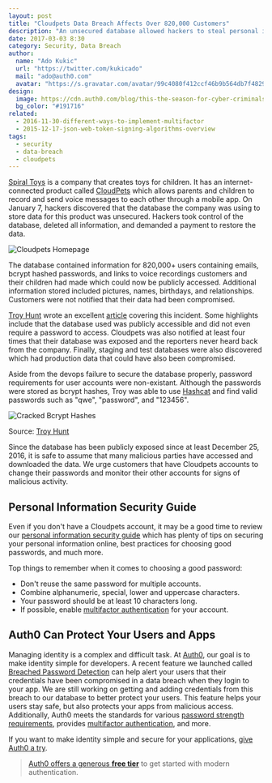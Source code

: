 ```yaml
---
layout: post
title: "Cloudpets Data Breach Affects Over 820,000 Customers"
description: "An unsecured database allowed hackers to steal personal information from over 820,000 Cloudpets customers. Learn how this may affect you and what to do next."
date: 2017-03-03 8:30
category: Security, Data Breach
author:
  name: "Ado Kukic"
  url: "https://twitter.com/kukicado"
  mail: "ado@auth0.com"
  avatar: "https://s.gravatar.com/avatar/99c4080f412ccf46b9b564db7f482907?s=200"
design:
  image: https://cdn.auth0.com/blog/this-the-season-for-cyber-criminals/logo.png
  bg_color: "#191716"
related:
  - 2016-11-30-different-ways-to-implement-multifactor
  - 2015-12-17-json-web-token-signing-algorithms-overview
tags:
  - security
  - data-breach
  - cloudpets
---
```


[Spiral Toys](http://spiraltoys.com/) is a company that creates toys for children. It has an internet-connected product called [CloudPets](http://cloudpets.com/) which allows parents and children to record and send voice messages to each other through a mobile app. On January 7, hackers discovered that the database the company was using to store data for this product was unsecured. Hackers took control of the database, deleted all information, and demanded a payment to restore the data.

![Cloudpets Homepage](https://cdn.auth0.com/blog/cloudpets-data-breach/cloudpets.png)

The database contained information for 820,000+ users containing emails, bcrypt hashed passwords, and links to voice recordings customers and their children had made which could now be publicly accessed. Additional information stored included pictures, names, birthdays, and relationships. Customers were not notified that their data had been compromised.

[Troy Hunt](https://twitter.com/troyhunt) wrote an excellent [article](https://www.troyhunt.com/data-from-connected-cloudpets-teddy-bears-leaked-and-ransomed-exposing-kids-voice-messages/) covering this incident. Some highlights include that the database used was publicly accessible and did not even require a password to access. Cloudpets was also notified at least four times that their database was exposed and the reporters never heard back from the company. Finally, staging and test databases were also discovered which had production data that could have also been compromised.

Aside from the devops failure to secure the database properly, password requirements for user accounts were non-existant. Although the passwords were stored as bcrypt hashes, Troy was able to use [Hashcat](https://hashcat.net/hashcat/) and find valid passwords such as "qwe", "password", and "123456".

![Cracked Bcrypt Hashes](https://cdn.auth0.com/blog/cloudpets-data-breach/cracked-bcrypt-hashes.png)

Source: [Troy Hunt](https://www.troyhunt.com/data-from-connected-cloudpets-teddy-bears-leaked-and-ransomed-exposing-kids-voice-messages/)

Since the database has been publicly exposed since at least December 25, 2016, it is safe to assume that many malicious parties have accessed and downloaded the data. We urge customers that have Cloudpets accounts to change their passwords and monitor their other accounts for signs of malicious activity.

## Personal Information Security Guide

Even if you don't have a Cloudpets account, it may be a good time to review our [personal information security guide](https://auth0.com/blog/personal-information-security-identity-guide/) which has plenty of tips on securing your personal information online, best practices for choosing good passwords, and much more.

Top things to remember when it comes to choosing a good password:

* Don't reuse the same password for multiple accounts.
* Combine alphanumeric, special, lower and uppercase characters.
* Your password should be at least 10 characters long.
* If possible, enable [multifactor authentication](https://auth0.com/multifactor-authentication) for your account.

## Auth0 Can Protect Your Users and Apps

Managing identity is a complex and difficult task. At [Auth0](https://auth0.com), our goal is to make identity simple for developers. A recent feature we launched called [Breached Password Detection](https://auth0.com/breached-passwords) can help alert your users that their credentials have been compromised in a data breach when they login to your app. We are still working on getting and adding credentials from this breach to our database to better protect your users. This feature helps your users stay safe, but also protects your apps from malicious access. Additionally, Auth0 meets the standards for various [password strength requirements](https://auth0.com/docs/connections/database/password-strength), provides [multifactor authentication](https://auth0.com/multifactor-authentication), and more.

If you want to make identity simple and secure for your applications, <a href="https://auth0.com/signup" data-amp-replace="CLIENT_ID" data-amp-addparams="anonId=CLIENT_ID(cid-scope-cookie-fallback-name)">give Auth0 a try</a>.

> [Auth0 offers a generous **free tier**](https://auth0.com/pricing) to get started with modern authentication.
